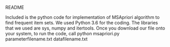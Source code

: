 README

Included is the python code for implementation of MSApriori algorithm to find frequent item sets. We used Python 3.6 for the coding. The libraries that we used are sys, numpy and itertools.
Once you download our file onto your system,  to run the code, call  python msapriori.py parameterfilename.txt datafilename.txt